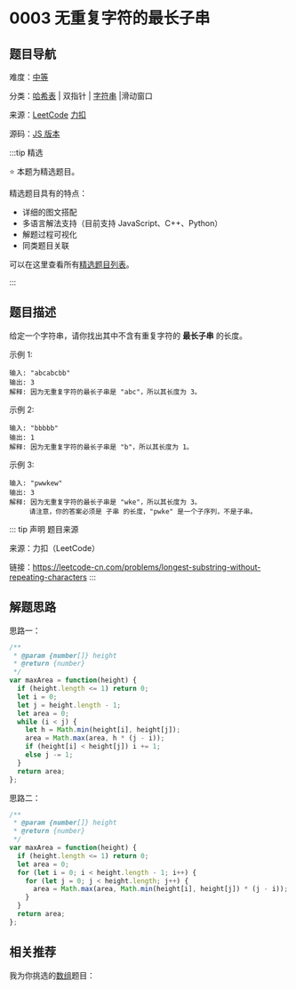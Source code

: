 # 0003 无重复字符的最长子串



## 题目导航

难度：[中等](/solution/medium/)

分类：[哈希表](/art/hash.html) | 双指针 | [字符串](/art/string.html) |滑动窗口

来源：[LeetCode](https://leetcode.com/problems/longest-substring-without-repeating-characters/)  [力扣](https://leetcode-cn.com/problems/longest-substring-without-repeating-characters/)

源码：[JS 版本](https://github.com/swpuLeo/cattle/blob/master/src/medium/0003-longest-substring-without-repeating-characters.js)



:::tip 精选

:star: 本题为精选题目。

精选题目具有的特点：

- 详细的图文搭配
- 多语言解法支持（目前支持 JavaScript、C++、Python）
- 解题过程可视化
- 同类题目关联

可以在这里查看所有[精选题目列表](/solution/top/)。

:::





## 题目描述

给定一个字符串，请你找出其中不含有重复字符的 **最长子串** 的长度。



示例 1:

```
输入: "abcabcbb"
输出: 3 
解释: 因为无重复字符的最长子串是 "abc"，所以其长度为 3。
```



示例 2:

```
输入: "bbbbb"
输出: 1
解释: 因为无重复字符的最长子串是 "b"，所以其长度为 1。
```



示例 3:

```
输入: "pwwkew"
输出: 3
解释: 因为无重复字符的最长子串是 "wke"，所以其长度为 3。
     请注意，你的答案必须是 子串 的长度，"pwke" 是一个子序列，不是子串。
```



::: tip 声明 题目来源

来源：力扣（LeetCode）

链接：https://leetcode-cn.com/problems/longest-substring-without-repeating-characters
:::



## 解题思路

思路一：

```js
/**
 * @param {number[]} height
 * @return {number}
 */
var maxArea = function(height) {
  if (height.length <= 1) return 0;
  let i = 0;
  let j = height.length - 1;
  let area = 0;
  while (i < j) {
    let h = Math.min(height[i], height[j]);
    area = Math.max(area, h * (j - i));
    if (height[i] < height[j]) i += 1;
    else j -= 1;
  }
  return area;
};
```



思路二：

```js
/**
 * @param {number[]} height
 * @return {number}
 */
var maxArea = function(height) {
  if (height.length <= 1) return 0;
  let area = 0;
  for (let i = 0; i < height.length - 1; i++) {
    for (let j = 0; j < height.length; j++) {
      area = Math.max(area, Math.min(height[i], height[j]) * (j - i));
    }
  }
  return area;
};
```





## 相关推荐

我为你挑选的[数组](/art/array.html)题目：
